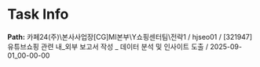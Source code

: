 # Task Info

**Path:** 카페24(주)\본사사업장\[CG]MI본부\Y쇼핑센터팀\전략1 / hjseo01 / [321947] 유튜브쇼핑 관련 내_외부 보고서 작성 _ 데이터 분석 및 인사이트 도출 / 2025-09-01_00-00-00

